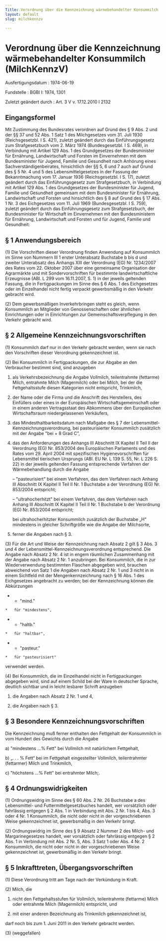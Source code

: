 ```yaml
---
Title: Verordnung über die Kennzeichnung wärmebehandelter Konsummilch
layout: default
slug: milchkennzv

---
```


# Verordnung über die Kennzeichnung wärmebehandelter Konsummilch (MilchKennzV)

Ausfertigungsdatum
:   1974-06-19

Fundstelle
:   BGBl I: 1974, 1301

Zuletzt geändert durch
:   Art. 3 V v. 17.12.2010 I 2132


## Eingangsformel

Mit Zustimmung des Bundesrates verordnen
auf Grund des § 9 Abs. 2 und der §§ 37 und 52 Abs. 1 Satz 1 des
Milchgesetzes vom 31. Juli 1930 (Reichsgesetzbl. I S. 421), zuletzt
geändert durch das Einführungsgesetz zum Strafgesetzbuch vom 2. März
1974 (Bundesgesetzbl. I S. 469), in Verbindung mit Artikel 129 Abs. 1
des Grundgesetzes der Bundesminister für Ernährung, Landwirtschaft und
Forsten im Einvernehmen mit dem Bundesminister für Jugend, Familie und
Gesundheit nach Anhörung eines Sachverständigenbeirates,
hinsichtlich der §§ 5, 6 und 7 auch auf Grund des § 5 Nr. 4 und 5 des
Lebensmittelgesetzes in der Fassung der Bekanntmachung vom 17. Januar
1936 (Reichsgesetzbl. I S. 17), zuletzt geändert durch das
Einführungsgesetz zum Strafgesetzbuch, in Verbindung mit Artikel 129
Abs. 1 des Grundgesetzes der Bundesminister für Jugend, Familie und
Gesundheit gemeinsam mit dem Bundesminister für Ernährung,
Landwirtschaft und Forsten
und hinsichtlich des § 8 auf Grund des § 17 Abs. 1 Nr. 3 des
Eichgesetzes vom 11. Juli 1969 (Bundesgesetzbl. I S. 759), zuletzt
geändert durch das Einführungsgesetz zum Strafgesetzbuch, der
Bundesminister für Wirtschaft im Einvernehmen mit den Bundesministern
für Ernährung, Landwirtschaft und Forsten und für Jugend, Familie und
Gesundheit:


## § 1 Anwendungsbereich

(1) Die Vorschriften dieser Verordnung finden Anwendung auf
Konsummilch im Sinne von Nummern III 1 erster Unterabsatz Buchstabe b
bis d und zweiter Unterabsatz des Anhangs XIII der Verordnung (EG) Nr.
1234/2007 des Rates vom 22. Oktober 2007 über eine gemeinsame
Organisation der Agrarmärkte und mit Sondervorschriften für bestimmte
landwirtschaftliche Erzeugnisse (ABl. L 299 vom 16.11.2007, S. 1) in
der jeweils geltenden Fassung, die in Fertigpackungen im Sinne des § 6
Abs. 1 des Eichgesetzes oder im Einzelhandel nicht fertig verpackt
gewerbsmäßig in den Verkehr gebracht wird.

(2) Dem gewerbsmäßigen Inverkehrbringen steht es gleich, wenn
Konsummilch an Mitglieder von Genossenschaften oder ähnlichen
Einrichtungen oder in Einrichtungen zur Gemeinschaftsverpflegung in
den Verkehr gebracht wird.


## § 2 Allgemeine Kennzeichnungsvorschriften

(1) Konsummilch darf nur in den Verkehr gebracht werden, wenn sie nach
den Vorschriften dieser Verordnung gekennzeichnet ist.

(2) Bei Konsummilch in Fertigpackungen, die zur Abgabe an den
Verbraucher bestimmt sind, sind anzugeben

1.  als Verkehrsbezeichnung die Angabe Vollmilch, teilentrahmte (fettarme)
    Milch, entrahmte Milch (Magermilch) oder bei Milch, bei der die
    Fettgehaltsstufe diesen Kategorien nicht entspricht, Trinkmilch,


2.  der Name oder die Firma und die Anschrift des Herstellers, des
    Einfüllers oder eines in der Europäischen Wirtschaftsgemeinschaft oder
    in einem anderen Vertragsstaat des Abkommens über den Europäischen
    Wirtschaftsraum niedergelassenen Verkäufers,


3.  das Mindesthaltbarkeitsdatum nach Maßgabe des § 7 der Lebensmittel-
    Kennzeichnungsverordnung, bei pasteurisierter Konsummilch zusätzlich
    mit der Angabe "bei + 8
    Grad C",


4.  das den Anforderungen des Anhangs III Abschnitt IX Kapitel II Teil II
    der Verordnung (EG) Nr. 853/2004 des Europäischen Parlaments und des
    Rates vom 29. April 2004 mit spezifischen Hygienevorschriften für
    Lebensmittel tierischen Ursprungs (ABl. EU Nr. L 139 S. 55, Nr. L 226
    S. 22) in der jeweils geltenden Fassung entsprechende Verfahren der
    Wärmebehandlung durch die Angabe

    –   "pasteurisiert" bei einem Verfahren, das dem Verfahren nach Anhang III
        Abschnitt IX Kapitel II Teil II Nr. 1 Buchstabe a der Verordnung (EG)
        Nr. 853/2004 entspricht;


    –   "ultrahocherhitzt" bei einem Verfahren, das dem Verfahren nach Anhang
        III Abschnitt IX Kapitel II Teil II Nr. 1 Buchstabe b der Verordnung
        (EG) Nr. 853/2004 entspricht;




    bei ultrahocherhitzter Konsummilch zusätzlich der Buchstabe „H“
    mindestens in gleicher Schriftgröße wie die Angabe der Milchsorte,


5.  ferner die Angaben nach § 3.




(3) Für die Art und Weise der Kennzeichnung nach Absatz 2 gilt § 3
Abs. 3 und 4 der Lebensmittel-Kennzeichnungsverordnung entsprechend.
Die Angabe nach Absatz 2 Nr. 4 ist in engem räumlichen Zusammenhang
mit der Angabe nach Absatz 2 Nr. 1 anzubringen. Bei Konsummilch, die
in zur Wiederverwendung bestimmten Flaschen abgegeben wird, brauchen
abweichend von Satz 1 die Angaben nach Absatz 2 Nr. 1 und 3 nicht in
in einem Sichtfeld mit der Mengenkennzeichnung nach § 16 Abs. 1 des
Eichgesetzes angebracht zu werden; bei der Kennzeichnung können die
Abkürzungen

*    *   "mind."

    *   für "mindestens",


*    *   "haltb."

    *   für "haltbar",


*    *   "pasteur."

    *   für "pasteurisiert"



verwendet werden.

(4) Bei Konsummilch, die im Einzelhandel nicht in Fertigpackungen
abgegeben wird, sind auf einem Schild bei der Ware in deutscher
Sprache, deutlich sichtbar und in leicht lesbarer Schrift anzugeben

1.  die Angaben nach Absatz 2 Nr. 1 und 4,


2.  die Angaben nach § 3.





## § 3 Besondere Kennzeichnungsvorschriften

Die Kennzeichnung muß ferner enthalten den Fettgehalt der Konsummilch
in vom Hundert des Gewichts durch die Angabe

a)  "mindestens ...% Fett" bei Vollmilch mit natürlichem Fettgehalt,


b)  „. . . % Fett“ bei im Fettgehalt eingestellter Vollmilch,
    teilentrahmter (fettarmer) Milch und Trinkmilch,


c)  "höchstens ...% Fett" bei entrahmter Milch;.





## § 4 Ordnungswidrigkeiten

(1) Ordnungswidrig im Sinne des § 60 Abs. 2 Nr. 26 Buchstabe a des
Lebensmittel- und Futtermittelgesetzbuches handelt, wer vorsätzlich
oder fahrlässig entgegen § 2 Abs. 1 in Verbindung mit Abs. 2 Nr. 1 bis
4, Abs. 3 oder 4 Nr. 1 Konsummilch, die nicht oder nicht in der
vorgeschriebenen Weise gekennzeichnet ist, gewerbsmäßig in den Verkehr
bringt.

(2) Ordnungswidrig im Sinne des § 9 Absatz 2 Nummer 2 des Milch- und
Margarinegesetzes handelt, wer vorsätzlich oder fahrlässig entgegen §
2 Abs. 1 in Verbindung mit Abs. 2 Nr. 5, Abs. 3 Satz 1 oder Abs. 4 Nr.
2 Konsummilch, die nicht oder nicht in der vorgeschriebenen Weise
gekennzeichnet ist, gewerbsmäßig in den Verkehr bringt.


## § 5 Inkrafttreten, Übergangsvorschriften

(1) Diese Verordnung tritt am Tage nach der Verkündung in Kraft.

(2) Milch, die

1.  nicht den Fettgehaltsstufen für Vollmilch, teilentrahmte (fettarme)
    Milch oder entrahmte Milch (Magermilch) entspricht, und


2.  mit einer anderen Bezeichnung als Trinkmilch gekennzeichnet ist,



darf noch bis zum 1. Juni 2011 in den Verkehr gebracht werden.

(3) (weggefallen)

